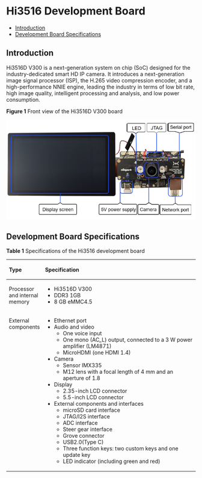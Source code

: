 # Hi3516 Development Board<a name="EN-US_TOPIC_0000001152041033"></a>

-   [Introduction](#section26131214194212)
-   [Development Board Specifications](#section15192203316533)

## Introduction<a name="section26131214194212"></a>

Hi3516D V300 is a next-generation system on chip \(SoC\) designed for the industry-dedicated smart HD IP camera. It introduces a next-generation image signal processor \(ISP\), the H.265 video compression encoder, and a high-performance NNIE engine, leading the industry in terms of low bit rate, high image quality, intelligent processing and analysis, and low power consumption.

**Figure  1**  Front view of the Hi3516D V300 board<a name="fig11402183715219"></a>  


![](figures/3516正面.png)

## Development Board Specifications<a name="section15192203316533"></a>

**Table  1**  Specifications of the Hi3516 development board

<a name="table31714894311"></a>
<table><thead align="left"><tr id="row10171198194310"><th class="cellrowborder" valign="top" width="14.77%" id="mcps1.2.3.1.1"><p id="a2b235e9ed55f4338886788f140e648a0"><a name="a2b235e9ed55f4338886788f140e648a0"></a><a name="a2b235e9ed55f4338886788f140e648a0"></a>Type</p>
</th>
<th class="cellrowborder" valign="top" width="85.22999999999999%" id="mcps1.2.3.1.2"><p id="p9702458104014"><a name="p9702458104014"></a><a name="p9702458104014"></a>Specification</p>
</th>
</tr>
</thead>
<tbody><tr id="row0171168114311"><td class="cellrowborder" valign="top" width="14.77%" headers="mcps1.2.3.1.1 "><p id="p1698185431418"><a name="p1698185431418"></a><a name="p1698185431418"></a>Processor and internal memory</p>
</td>
<td class="cellrowborder" valign="top" width="85.22999999999999%" headers="mcps1.2.3.1.2 "><a name="ul1147113537186"></a><a name="ul1147113537186"></a><ul id="ul1147113537186"><li>Hi3516D V300</li><li>DDR3 1GB</li><li>8 GB eMMC4.5</li></ul>
</td>
</tr>
<tr id="row21721687435"><td class="cellrowborder" valign="top" width="14.77%" headers="mcps1.2.3.1.1 "><p id="p817216810435"><a name="p817216810435"></a><a name="p817216810435"></a>External components</p>
</td>
<td class="cellrowborder" valign="top" width="85.22999999999999%" headers="mcps1.2.3.1.2 "><a name="ul179543016208"></a><a name="ul179543016208"></a><ul id="ul179543016208"><li>Ethernet port</li><li>Audio and video<a name="ul5941311869"></a><a name="ul5941311869"></a><ul id="ul5941311869"><li>One voice input</li><li>One mono (AC_L) output, connected to a 3 W power amplifier (LM4871)</li><li>MicroHDMI (one HDMI 1.4)</li></ul>
</li><li>Camera<a name="ul924263620"></a><a name="ul924263620"></a><ul id="ul924263620"><li>Sensor IMX335</li><li>M12 lens with a focal length of 4 mm and an aperture of 1.8</li></ul>
</li><li>Display<a name="ul101471711667"></a><a name="ul101471711667"></a><ul id="ul101471711667"><li>2.35-inch LCD connector</li><li>5.5-inch LCD connector</li></ul>
</li><li>External components and interfaces<a name="ul089255556"></a><a name="ul089255556"></a><ul id="ul089255556"><li>microSD card interface</li><li>JTAG/I2S interface</li><li>ADC interface</li><li>Steer gear interface</li><li>Grove connector</li><li>USB2.0(Type C)</li><li>Three function keys: two custom keys and one update key</li><li>LED indicator (including green and red)</li></ul>
</li></ul>
</td>
</tr>
</tbody>
</table>

